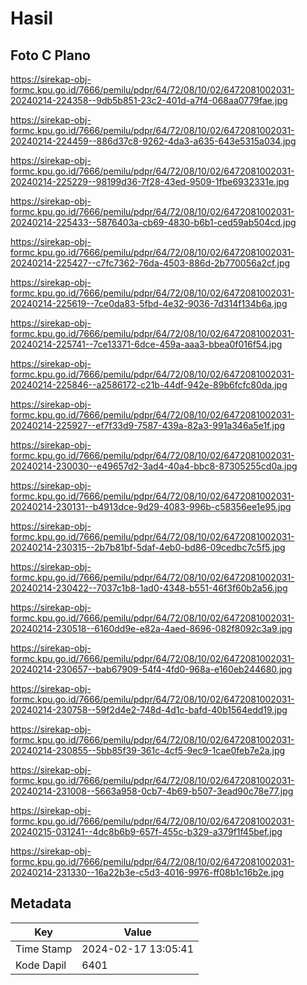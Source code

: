 # Hasil

## Foto C Plano

https://sirekap-obj-formc.kpu.go.id/7666/pemilu/pdpr/64/72/08/10/02/6472081002031-20240214-224358--9db5b851-23c2-401d-a7f4-068aa0779fae.jpg

https://sirekap-obj-formc.kpu.go.id/7666/pemilu/pdpr/64/72/08/10/02/6472081002031-20240214-224459--886d37c8-9262-4da3-a635-643e5315a034.jpg

https://sirekap-obj-formc.kpu.go.id/7666/pemilu/pdpr/64/72/08/10/02/6472081002031-20240214-225229--98199d36-7f28-43ed-9509-1fbe6932331e.jpg

https://sirekap-obj-formc.kpu.go.id/7666/pemilu/pdpr/64/72/08/10/02/6472081002031-20240214-225433--5876403a-cb69-4830-b6b1-ced59ab504cd.jpg

https://sirekap-obj-formc.kpu.go.id/7666/pemilu/pdpr/64/72/08/10/02/6472081002031-20240214-225427--c7fc7362-76da-4503-886d-2b770056a2cf.jpg

https://sirekap-obj-formc.kpu.go.id/7666/pemilu/pdpr/64/72/08/10/02/6472081002031-20240214-225619--7ce0da83-5fbd-4e32-9036-7d314f134b6a.jpg

https://sirekap-obj-formc.kpu.go.id/7666/pemilu/pdpr/64/72/08/10/02/6472081002031-20240214-225741--7ce13371-6dce-459a-aaa3-bbea0f016f54.jpg

https://sirekap-obj-formc.kpu.go.id/7666/pemilu/pdpr/64/72/08/10/02/6472081002031-20240214-225846--a2586172-c21b-44df-942e-89b6fcfc80da.jpg

https://sirekap-obj-formc.kpu.go.id/7666/pemilu/pdpr/64/72/08/10/02/6472081002031-20240214-225927--ef7f33d9-7587-439a-82a3-991a346a5e1f.jpg

https://sirekap-obj-formc.kpu.go.id/7666/pemilu/pdpr/64/72/08/10/02/6472081002031-20240214-230030--e49657d2-3ad4-40a4-bbc8-87305255cd0a.jpg

https://sirekap-obj-formc.kpu.go.id/7666/pemilu/pdpr/64/72/08/10/02/6472081002031-20240214-230131--b4913dce-9d29-4083-996b-c58356ee1e95.jpg

https://sirekap-obj-formc.kpu.go.id/7666/pemilu/pdpr/64/72/08/10/02/6472081002031-20240214-230315--2b7b81bf-5daf-4eb0-bd86-09cedbc7c5f5.jpg

https://sirekap-obj-formc.kpu.go.id/7666/pemilu/pdpr/64/72/08/10/02/6472081002031-20240214-230422--7037c1b8-1ad0-4348-b551-46f3f60b2a56.jpg

https://sirekap-obj-formc.kpu.go.id/7666/pemilu/pdpr/64/72/08/10/02/6472081002031-20240214-230518--6160dd9e-e82a-4aed-8696-082f8092c3a9.jpg

https://sirekap-obj-formc.kpu.go.id/7666/pemilu/pdpr/64/72/08/10/02/6472081002031-20240214-230657--bab67909-54f4-4fd0-968a-e160eb244680.jpg

https://sirekap-obj-formc.kpu.go.id/7666/pemilu/pdpr/64/72/08/10/02/6472081002031-20240214-230758--59f2d4e2-748d-4d1c-bafd-40b1564edd19.jpg

https://sirekap-obj-formc.kpu.go.id/7666/pemilu/pdpr/64/72/08/10/02/6472081002031-20240214-230855--5bb85f39-361c-4cf5-9ec9-1cae0feb7e2a.jpg

https://sirekap-obj-formc.kpu.go.id/7666/pemilu/pdpr/64/72/08/10/02/6472081002031-20240214-231008--5663a958-0cb7-4b69-b507-3ead90c78e77.jpg

https://sirekap-obj-formc.kpu.go.id/7666/pemilu/pdpr/64/72/08/10/02/6472081002031-20240215-031241--4dc8b6b9-657f-455c-b329-a379f1f45bef.jpg

https://sirekap-obj-formc.kpu.go.id/7666/pemilu/pdpr/64/72/08/10/02/6472081002031-20240214-231330--16a22b3e-c5d3-4016-9976-ff08b1c16b2e.jpg


## Metadata

| Key        | Value               |
| ---------- | ------------------- |
| Time Stamp | 2024-02-17 13:05:41 |
| Kode Dapil | 6401                |



